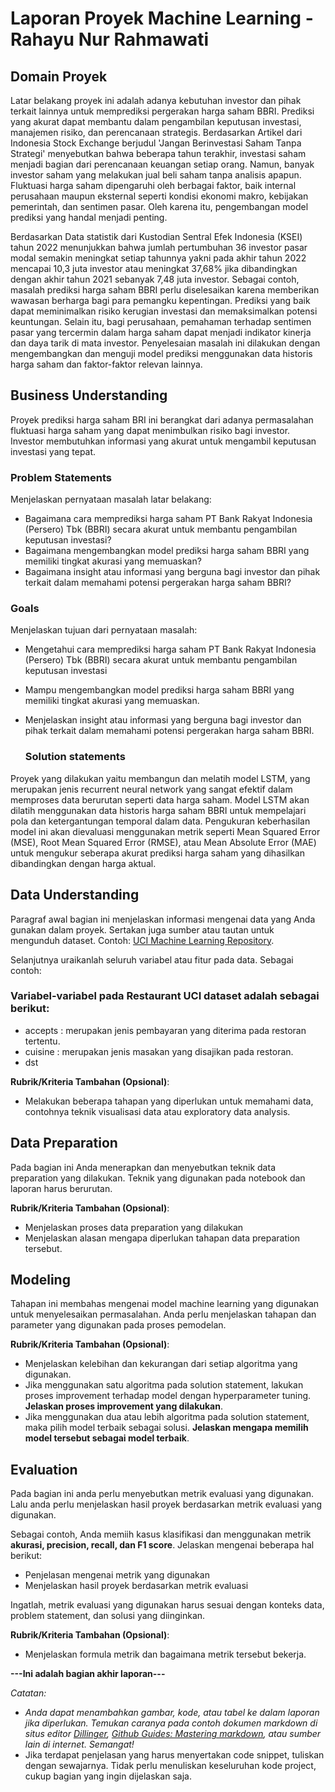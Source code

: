 # Laporan Proyek Machine Learning - Rahayu Nur Rahmawati

## Domain Proyek

Latar belakang proyek ini adalah adanya kebutuhan investor dan pihak terkait lainnya untuk memprediksi pergerakan harga saham BBRI. Prediksi yang akurat dapat membantu dalam pengambilan keputusan investasi, manajemen risiko, dan perencanaan strategis.
Berdasarkan Artikel dari Indonesia Stock Exchange berjudul 'Jangan Berinvestasi Saham Tanpa Strategi' menyebutkan bahwa beberapa tahun terakhir, investasi saham menjadi bagian dari perencanaan keuangan setiap orang. Namun, banyak investor saham yang melakukan jual beli saham tanpa analisis apapun. Fluktuasi harga saham dipengaruhi oleh berbagai faktor, baik internal perusahaan maupun eksternal seperti kondisi ekonomi makro, kebijakan pemerintah, dan sentimen pasar. Oleh karena itu, pengembangan model prediksi yang handal menjadi penting. 

Berdasarkan Data  statistik  dari  Kustodian  Sentral  Efek  Indonesia  (KSEI)  tahun  2022  menunjukkan  bahwa  jumlah pertumbuhan  36 investor pasar modal semakin meningkat setiap tahunnya yakni pada akhir tahun 2022 mencapai 10,3 juta investor atau meningkat 37,68% jika dibandingkan dengan akhir tahun 2021 sebanyak 7,48 juta investor. Sebagai contoh, masalah prediksi harga saham BBRI perlu diselesaikan karena memberikan wawasan berharga bagi para pemangku kepentingan. Prediksi yang baik dapat meminimalkan risiko kerugian investasi dan memaksimalkan potensi keuntungan. Selain itu, bagi perusahaan, pemahaman terhadap sentimen pasar yang tercermin dalam harga saham dapat menjadi indikator kinerja dan daya tarik di mata investor. Penyelesaian masalah ini dilakukan dengan mengembangkan dan menguji model prediksi menggunakan data historis harga saham dan faktor-faktor relevan lainnya.

## Business Understanding

Proyek prediksi harga saham BRI ini berangkat dari adanya permasalahan fluktuasi harga saham yang dapat menimbulkan risiko bagi investor. Investor membutuhkan informasi yang akurat untuk mengambil keputusan investasi yang tepat. 

### Problem Statements

Menjelaskan pernyataan masalah latar belakang:
- Bagaimana cara memprediksi harga saham PT Bank Rakyat Indonesia (Persero) Tbk (BBRI) secara akurat untuk membantu pengambilan keputusan investasi?
- Bagaimana mengembangkan model prediksi harga saham BBRI yang memiliki tingkat akurasi yang memuaskan?
- Bagaimana insight atau informasi yang berguna bagi investor dan pihak terkait dalam memahami potensi pergerakan harga saham BBRI?

### Goals

Menjelaskan tujuan dari pernyataan masalah:
- Mengetahui cara memprediksi harga saham PT Bank Rakyat Indonesia (Persero) Tbk (BBRI) secara akurat untuk membantu pengambilan keputusan investasi
- Mampu mengembangkan model prediksi harga saham BBRI yang memiliki tingkat akurasi yang memuaskan.
- Menjelaskan insight atau informasi yang berguna bagi investor dan pihak terkait dalam memahami potensi pergerakan harga saham BBRI.

    ### Solution statements
Proyek yang dilakukan yaitu membangun dan melatih model LSTM, yang merupakan jenis recurrent neural network yang sangat efektif dalam memproses data berurutan seperti data harga saham. Model LSTM akan dilatih menggunakan data historis harga saham BBRI untuk mempelajari pola dan ketergantungan temporal dalam data. Pengukuran keberhasilan model ini akan dievaluasi menggunakan metrik seperti Mean Squared Error (MSE), Root Mean Squared Error (RMSE), atau Mean Absolute Error (MAE) untuk mengukur seberapa akurat prediksi harga saham yang dihasilkan dibandingkan dengan harga aktual.

## Data Understanding
Paragraf awal bagian ini menjelaskan informasi mengenai data yang Anda gunakan dalam proyek. Sertakan juga sumber atau tautan untuk mengunduh dataset. Contoh: [UCI Machine Learning Repository](https://archive.ics.uci.edu/ml/datasets/Restaurant+%26+consumer+data).

Selanjutnya uraikanlah seluruh variabel atau fitur pada data. Sebagai contoh:  

### Variabel-variabel pada Restaurant UCI dataset adalah sebagai berikut:
- accepts : merupakan jenis pembayaran yang diterima pada restoran tertentu.
- cuisine : merupakan jenis masakan yang disajikan pada restoran.
- dst

**Rubrik/Kriteria Tambahan (Opsional)**:
- Melakukan beberapa tahapan yang diperlukan untuk memahami data, contohnya teknik visualisasi data atau exploratory data analysis.

## Data Preparation
Pada bagian ini Anda menerapkan dan menyebutkan teknik data preparation yang dilakukan. Teknik yang digunakan pada notebook dan laporan harus berurutan.

**Rubrik/Kriteria Tambahan (Opsional)**: 
- Menjelaskan proses data preparation yang dilakukan
- Menjelaskan alasan mengapa diperlukan tahapan data preparation tersebut.

## Modeling
Tahapan ini membahas mengenai model machine learning yang digunakan untuk menyelesaikan permasalahan. Anda perlu menjelaskan tahapan dan parameter yang digunakan pada proses pemodelan.

**Rubrik/Kriteria Tambahan (Opsional)**: 
- Menjelaskan kelebihan dan kekurangan dari setiap algoritma yang digunakan.
- Jika menggunakan satu algoritma pada solution statement, lakukan proses improvement terhadap model dengan hyperparameter tuning. **Jelaskan proses improvement yang dilakukan**.
- Jika menggunakan dua atau lebih algoritma pada solution statement, maka pilih model terbaik sebagai solusi. **Jelaskan mengapa memilih model tersebut sebagai model terbaik**.

## Evaluation
Pada bagian ini anda perlu menyebutkan metrik evaluasi yang digunakan. Lalu anda perlu menjelaskan hasil proyek berdasarkan metrik evaluasi yang digunakan.

Sebagai contoh, Anda memiih kasus klasifikasi dan menggunakan metrik **akurasi, precision, recall, dan F1 score**. Jelaskan mengenai beberapa hal berikut:
- Penjelasan mengenai metrik yang digunakan
- Menjelaskan hasil proyek berdasarkan metrik evaluasi

Ingatlah, metrik evaluasi yang digunakan harus sesuai dengan konteks data, problem statement, dan solusi yang diinginkan.

**Rubrik/Kriteria Tambahan (Opsional)**: 
- Menjelaskan formula metrik dan bagaimana metrik tersebut bekerja.

**---Ini adalah bagian akhir laporan---**

_Catatan:_
- _Anda dapat menambahkan gambar, kode, atau tabel ke dalam laporan jika diperlukan. Temukan caranya pada contoh dokumen markdown di situs editor [Dillinger](https://dillinger.io/), [Github Guides: Mastering markdown](https://guides.github.com/features/mastering-markdown/), atau sumber lain di internet. Semangat!_
- Jika terdapat penjelasan yang harus menyertakan code snippet, tuliskan dengan sewajarnya. Tidak perlu menuliskan keseluruhan kode project, cukup bagian yang ingin dijelaskan saja.

